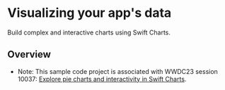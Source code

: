 # Visualizing your app's data

Build complex and interactive charts using Swift Charts.

## Overview

- Note: This sample code project is associated with WWDC23 session 10037: [Explore pie charts and interactivity in Swift Charts](https://developer.apple.com/wwdc23/10037).
